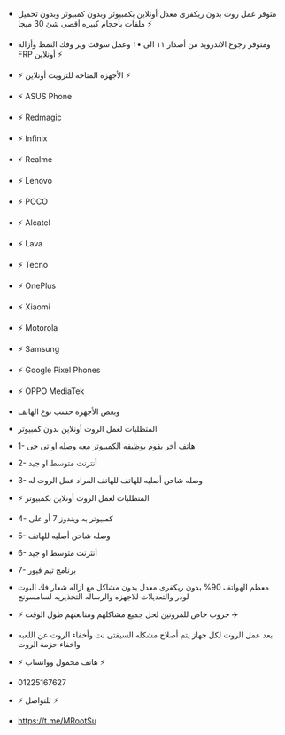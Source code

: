 - متوفر عمل روت بدون ريكفرى معدل أونلاين بكمبيوتر وبدون كمبيوتر وبدون تحميل ملفات بأحجام كبيره أقصى شئ 30 ميجا ⚡

- ومتوفر رجوع الاندرويد من أصدار ١١ الى •١ وعمل سوفت وير وفك النمط وأزاله FRP أونلاين ⚡

- ⚡ الأجهزه المتاحه للترويت أونلاين ⚡

- ⚡ ASUS Phone
- ⚡ Redmagic
- ⚡ Infinix
- ⚡ Realme
- ⚡ Lenovo
- ⚡ POCO
- ⚡ Alcatel
- ⚡ Lava
- ⚡ Tecno
- ⚡ OnePlus
- ⚡ Xiaomi
- ⚡ Motorola
- ⚡ Samsung
- ⚡ Google Pixel Phones
- ⚡ OPPO MediaTek

- وبعض الأجهزه حسب نوع الهاتف 

- المتطلبات لعمل الروت أونلاين بدون كمبيوتر 

- 1- هاتف أخر يقوم بوظيفه الكمبيوتر معه وصله او تي جى 
- 2- أنترنت متوسط او جيد 
- 3- وصله شاحن أصليه للهاتف للهاتف المراد عمل الروت له

- ⚡ المتطلبات لعمل الروت أونلاين بكمبيوتر 

- 4- كمبيوتر به ويندوز 7 أو على 
- 5- وصله شاحن أصليه للهاتف
- 6- أنترنت متوسط او جيد 
- 7- برنامج تيم فيور 

- معظم الهواتف 90% بدون ريكفرى معدل بدون مشاكل مع ازاله شعار فك البوت لودر والتعديلات للاجهزه والرساله التحذيريه لسامسونج
- ⚡ جروب خاص للمروتين لحل جميع مشاكلهم ومتابعتهم طول الوقت ‌✈️⁩ 
- بعد عمل الروت لكل جهاز يتم أصلاح مشكله السيفتى نت وأخفاء الروت عن اللعبه واخفاء حزمة الروت

- ⚡ هاتف محمول وواتساب ⚡
- 01225167627
- ⚡ للتواصل ⚡

- https://t.me/MRootSu

